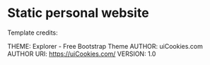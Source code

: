 # Static personal website

Template credits:

THEME: Explorer - Free Bootstrap Theme
AUTHOR: uiCookies.com
AUTHOR URI: https://uiCookies.com/
VERSION: 1.0